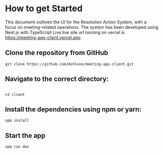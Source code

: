 # How to get Started

This document outlines the UI for the Resolution Action System, with a focus on meeting-related operations. The system has been developed using Next.js with TypeScript
Live live site url running on vercel is https://meeting-app-client.vercel.app

## Clone the repository from GitHub

```
git clone https://github.com/Ashlone/meeting-app-client.git

```

## Navigate to the correct directory:
```

cd client

```
## Install the dependencies using npm or yarn:
```
npm install
```

## Start the app
```
npm run dev

```

